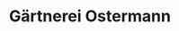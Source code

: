 ---
title: "Gärtnerei Ostermann"
url: /biedermannsdorf/gaertnerei-ostermann/
shop: Garten-Center
---